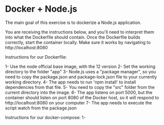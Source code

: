 # Docker + Node.js

The main goal of this exercise is to dockerize a Node.js application.

You are receiving the instructions below, and you'll need to interpret them into what the Dockerfile should contain.
Once the Dockerfile builds correctly, start the container locally. Make sure it works by navigating to http://localhost:8080

Instructions for our Dockerfile:

1- Use the node official base image, with the 12 version
2- Set the working directory to the folder "app"
3- Node.js uses a "package manager", so you need to copy the package.json and package-lock.json file to your currently working directory.
4- The app needs to run 'npm install' to install dependencies from that file.
5- You need to copy the "src" folder from the current directory into the image.
6- The app listens on port 5000, but the container should listen on port 8080 of the Docker host, so it will respond to http://localhost:8080 on your computer
7- The app needs to execute the script watch from the package.json

Instructions for our docker-compose:
1-
